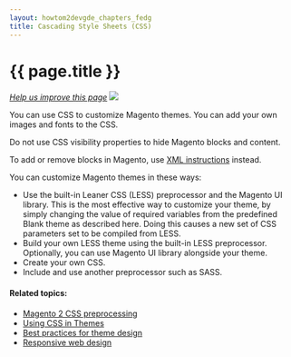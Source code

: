 ```yaml
---
layout: howtom2devgde_chapters_fedg
title: Cascading Style Sheets (CSS)
---
```


<h1 id="fedg_css-overview">{{ page.title }}</h1>

<p><a href="{{ site.githuburl }}m2fedg/css/css-overview.md" target="_blank"><em>Help us improve this page</em></a>&nbsp;<img src="{{ site.baseurl }}common/images/newWindow.gif"/></p>

You can use CSS to customize Magento themes. You can add your own images and fonts to the CSS.

Do not use CSS visibility properties to hide Magento blocks and content.

To add or remove blocks in Magento, use <a href="{{ site.gdeurl }}m2fedg/layout/layout-xml-instrux.html">XML instructions</a> instead.

You can customize Magento themes in these ways:

*	Use the built-in Leaner CSS (LESS) preprocessor and the Magento UI library.
    This is the most effective way to customize your theme, by simply changing the value of required variables from the predefined Blank theme as described here.
    Doing this causes a new set of CSS parameters set to be compiled from LESS.
*	Build your own LESS theme using the built-in LESS preprocessor.
    Optionally, you can use Magento UI library alongside your theme.
*	Create your own CSS.
*	Include and use another preprocessor such as SASS.


#### Related topics:

*	<a href="{{ site.gdeurl }}m2fedg/css/css-preprocess.html">Magento 2 CSS preprocessing</a>
*	<a href="{{ site.gdeurl }}m2fedg/css/css-themes.html">Using CSS in Themes</a>
*	<a href="{{ site.gdeurl }}m2fedg/layout/layout-theme-bestpr.html">Best practices for theme design</a>
*	<a href="{{ site.gdeurl }}m2fedg/rwd/rwd_overview.html">Responsive web design</a>
